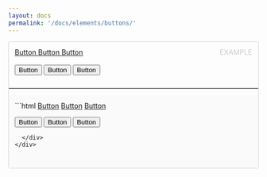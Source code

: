 ```yaml
---
layout: docs
permalink: '/docs/elements/buttons/'
---
```


<div
  style="border: 1px solid #ced4da; border-radius: 3px; margin-bottom: 14px;"
  markdown="1"
>
  <div style="padding: 12px;">
    <div
      style="float: right; text-transform: uppercase; color: #ccc; font-size: 14px;"
    >
      example
    </div>
    <div>
      <a href="#" class="btn btn-solid btn-blue">
        Button
      </a>
      <a href="#" class="btn btn-outline btn-blue">
        Button
      </a>
      <a href="#" class="btn btn-link btn-blue">
        Button
      </a>
      <br /><br />
      <button class="btn btn-solid btn-red">Button</button>
      <button class="btn btn-outline btn-red">Button</button>
      <button class="btn btn-link btn-red">Button</button>
    </div>
  </div>
  <hr />
  <div style="background-color: #fafafa; padding: 12px;" markdown="1">
```html
<a href="" class="btn btn-solid btn-blue">Button</a>
<a href="" class="btn btn-outline btn-blue">Button</a>
<a href="" class="btn btn-link btn-blue">Button</a>

<button class="btn btn-solid btn-red">Button</button>
<button class="btn btn-outline btn-red">Button</button>
<button class="btn btn-link btn-red">Button</button>
```
  </div>
</div>

